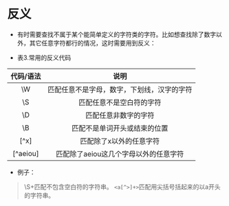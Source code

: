 # 反义

* 有时需要查找不属于某个能简单定义的字符类的字符。比如想查找除了数字以外，其它任意字符都行的情况，这时需要用到反义：

* 表3.常用的反义代码

| 代码/语法 | 说明 |
| :---: | :---: |
| \W | 匹配任意不是字母，数字，下划线，汉字的字符 |
| \S | 匹配任意不是空白符的字符 |
| \D | 匹配任意非数字的字符 |
| \B | 匹配不是单词开头或结束的位置 |
| \[^x\] | 匹配除了x以外的任意字符 |
| \[^aeiou\] | 匹配除了aeiou这几个字母以外的任意字符 |

* 例子：
> \S+匹配不包含空白符的字符串。
> `<a[^>]+>`匹配用尖括号括起来的以a开头的字符串。


